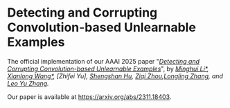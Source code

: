 # Detecting and Corrupting Convolution-based Unlearnable Examples
The official implementation of our AAAI 2025 paper "*[Detecting and Corrupting Convolution-based Unlearnable Examples](https://arxiv.org/pdf/2410.03644)*", by *[Minghui Li*](http://trustai.cse.hust.edu.cn/index.htm), [Xianlong Wang*](https://wxldragon.github.io/), [Zhifei Yu], [Shengshan Hu](http://trustai.cse.hust.edu.cn/index.htm), [Ziqi Zhou](https://zhou-zi7.github.io/),[Longling Zhang](https://scholar.google.com.hk/citations?user=3YvpfSwAAAAJ&hl=zh-CN&oi=ao),  and [Leo Yu Zhang](https://scholar.google.com.hk/citations?user=JK21OM0AAAAJ&hl=zh-CN&oi=ao).*

Our paper is available at  https://arxiv.org/abs/2311.18403.
